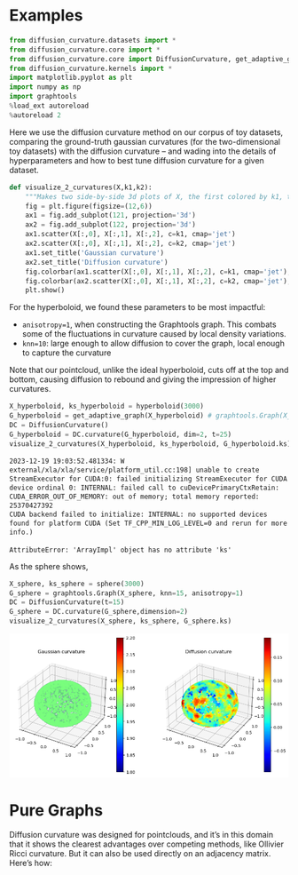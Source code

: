 # Examples

``` python
from diffusion_curvature.datasets import *
from diffusion_curvature.core import *
from diffusion_curvature.core import DiffusionCurvature, get_adaptive_graph
from diffusion_curvature.kernels import *
import matplotlib.pyplot as plt
import numpy as np
import graphtools
%load_ext autoreload
%autoreload 2
```

Here we use the diffusion curvature method on our corpus of toy
datasets, comparing the ground-truth gaussian curvatures (for the
two-dimensional toy datasets) with the diffusion curvature – and wading
into the details of hyperparameters and how to best tune diffusion
curvature for a given dataset.

``` python
def visualize_2_curvatures(X,k1,k2):
    """Makes two side-by-side 3d plots of X, the first colored by k1, the second by k2. A colorbar accompanies each."""
    fig = plt.figure(figsize=(12,6))
    ax1 = fig.add_subplot(121, projection='3d')
    ax2 = fig.add_subplot(122, projection='3d')
    ax1.scatter(X[:,0], X[:,1], X[:,2], c=k1, cmap='jet')
    ax2.scatter(X[:,0], X[:,1], X[:,2], c=k2, cmap='jet')
    ax1.set_title('Gaussian curvature')
    ax2.set_title('Diffusion curvature')
    fig.colorbar(ax1.scatter(X[:,0], X[:,1], X[:,2], c=k1, cmap='jet'), ax=ax1)
    fig.colorbar(ax2.scatter(X[:,0], X[:,1], X[:,2], c=k2, cmap='jet'), ax=ax2)
    plt.show()
```

For the hyperboloid, we found these parameters to be most impactful:

- `anisotropy=1`, when constructing the Graphtools graph. This combats
  some of the fluctuations in curvature caused by local density
  variations.
- `knn=10`: large enough to allow diffusion to cover the graph, local
  enough to capture the curvature

Note that our pointcloud, unlike the ideal hyperboloid, cuts off at the
top and bottom, causing diffusion to rebound and giving the impression
of higher curvatures.

``` python
X_hyperboloid, ks_hyperboloid = hyperboloid(3000)
G_hyperboloid = get_adaptive_graph(X_hyperboloid) # graphtools.Graph(X_hyperboloid, knn=10, anisotropy=1)
DC = DiffusionCurvature()
G_hyperboloid = DC.curvature(G_hyperboloid, dim=2, t=25)
visualize_2_curvatures(X_hyperboloid, ks_hyperboloid, G_hyperboloid.ks)
```

    2023-12-19 19:03:52.481334: W external/xla/xla/service/platform_util.cc:198] unable to create StreamExecutor for CUDA:0: failed initializing StreamExecutor for CUDA device ordinal 0: INTERNAL: failed call to cuDevicePrimaryCtxRetain: CUDA_ERROR_OUT_OF_MEMORY: out of memory; total memory reported: 25370427392
    CUDA backend failed to initialize: INTERNAL: no supported devices found for platform CUDA (Set TF_CPP_MIN_LOG_LEVEL=0 and rerun for more info.)

    AttributeError: 'ArrayImpl' object has no attribute 'ks'

As the sphere shows,

``` python
X_sphere, ks_sphere = sphere(3000)
G_sphere = graphtools.Graph(X_sphere, knn=15, anisotropy=1)
DC = DiffusionCurvature(t=15)
G_sphere = DC.curvature(G_sphere,dimension=2)
visualize_2_curvatures(X_sphere, ks_sphere, G_sphere.ks)
```

![](Examples_files/figure-commonmark/cell-5-output-1.png)

# Pure Graphs

Diffusion curvature was designed for pointclouds, and it’s in this
domain that it shows the clearest advantages over competing methods,
like Ollivier Ricci curvature. But it can also be used directly on an
adjacency matrix. Here’s how:
